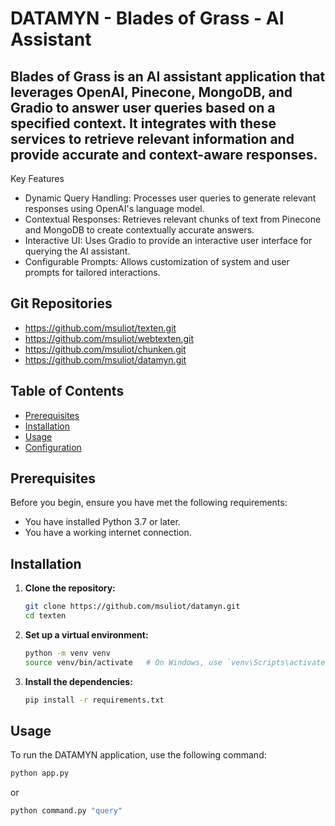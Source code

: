 # DATAMYN - Blades of Grass - AI Assistant
## Blades of Grass is an AI assistant application that leverages OpenAI, Pinecone, MongoDB, and Gradio to answer user queries based on a specified context. It integrates with these services to retrieve relevant information and provide accurate and context-aware responses.

Key Features
- Dynamic Query Handling: Processes user queries to generate relevant responses using OpenAI's language model.
- Contextual Responses: Retrieves relevant chunks of text from Pinecone and MongoDB to create contextually accurate answers.
- Interactive UI: Uses Gradio to provide an interactive user interface for querying the AI assistant.
- Configurable Prompts: Allows customization of system and user prompts for tailored interactions.

## Git Repositories
- https://github.com/msuliot/texten.git
- https://github.com/msuliot/webtexten.git
- https://github.com/msuliot/chunken.git
- https://github.com/msuliot/datamyn.git

## Table of Contents
- [Prerequisites](#prerequisites)
- [Installation](#installation)
- [Usage](#usage)
- [Configuration](#configuration)

## Prerequisites

Before you begin, ensure you have met the following requirements:
- You have installed Python 3.7 or later.
- You have a working internet connection.

## Installation

1. **Clone the repository:**

    ```bash
    git clone https://github.com/msuliot/datamyn.git
    cd texten
    ```

2. **Set up a virtual environment:**

    ```bash
    python -m venv venv
    source venv/bin/activate   # On Windows, use `venv\Scripts\activate`
    ```

3. **Install the dependencies:**

    ```bash
    pip install -r requirements.txt
    ```

## Usage

To run the DATAMYN application, use the following command:

```bash
python app.py
```
or
```bash
python command.py "query"
```
